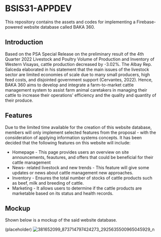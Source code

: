 # BSIS31-APPDEV
This repository contains the assets and codes for implementing a Firebase-powered website database called BAKA 360.

## Introduction
Based on the PSA Special Release on the preliminary result of the 4th Quarter 2022 Livestock and Poultry Volume of Production and Inventory of Western Visayas, cattle production decreased by -3.02%. The Albay Rep. Salceda elaborated in his statement that the main issues of the livestock sector are limited economies of scale due to many small producers, high feed costs, and disjointed government support (Cervantes, 2022). Hence, BAKA 360 aims to develop and integrate a farm-to-market cattle management system to assist farm animal caretakers in managing their cattle to increase their operations' efficiency and the quality and quantity of their produce.

## Features
Due to the limited time available for the creation of this website database, members will only implement selected features from the proposal - with the consideration of applying information systems concepts. It has been decided that the following features on this website will include:

* Homepage - This page provides users an overview on site announcements, feautures, and offers that could be beneficial for their cattle management
* News- related livestock and new trends - This feature will give some updates or news about cattle management new approaches.
* Inventory - Ensures the total number of stocks of cattle products such as beef, milk and breeding of cattle.
* Marketing - It allows users to determine if the cattle products are marketable based on its status and health records.

## Mockup
Shown below is a mockup of the said website database.

(placeholder)
![381652099_873714797424273_2925635500965045929_n](https://github.com/LeiAbllr/BSIS31-APPDEV/assets/91423384/ae4f7c89-8a18-4e92-98de-be1d4c41fbe8)
